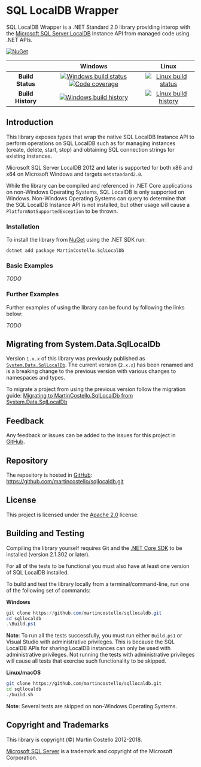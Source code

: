 # SQL LocalDB Wrapper

SQL LocalDB Wrapper is a .NET Standard 2.0 library providing interop with the [Microsoft SQL Server LocalDB](https://docs.microsoft.com/en-us/sql/relational-databases/express-localdb-instance-apis/sql-server-express-localdb-reference-instance-apis?view=sql-server-2017 "SQL Server Express LocalDB Reference - Instance APIs") Instance API from managed code using .NET APIs.

[![NuGet](https://buildstats.info/nuget/MartinCostello.SqlLocalDb)](http://www.nuget.org/packages/MartinCostello.SqlLocalDb "Download MartinCostello.SqlLocalDb from NuGet")

| | Windows | Linux |
|:-:|:-:|:-:|
| **Build Status** | [![Windows build status](https://img.shields.io/appveyor/ci/martincostello/sqllocaldb/master.svg)](https://ci.appveyor.com/project/martincostello/sqllocaldb) [![Code coverage](https://codecov.io/gh/martincostello/sqllocaldb/branch/master/graph/badge.svg)](https://codecov.io/gh/martincostello/sqllocaldb) | [![Linux build status](https://img.shields.io/travis/martincostello/sqllocaldb/master.svg)](https://travis-ci.org/martincostello/sqllocaldb) |
| **Build History** | [![Windows build history](https://buildstats.info/appveyor/chart/martincostello/sqllocaldb?branch=master&includeBuildsFromPullRequest=false)](https://ci.appveyor.com/project/martincostello/sqllocaldb) | [![Linux build history](https://buildstats.info/travisci/chart/martincostello/sqllocaldb?branch=master&includeBuildsFromPullRequest=false)](https://travis-ci.org/martincostello/sqllocaldb) |

## Introduction

This library exposes types that wrap the native SQL LocalDB Instance API to perform operations on SQL LocalDB such as for managing instances (create, delete, start, stop) and obtaining SQL connection strings for existing instances.

Microsoft SQL Server LocalDB 2012 and later is supported for both x86 and x64 on Microsoft Windows and targets `netstandard2.0`.

While the library can be compiled and referenced in .NET Core applications on non-Windows Operating Systems, SQL LocalDB is only supported on Windows. Non-Windows Operating Systems can query to determine that the SQL LocalDB Instance API is not installed, but other usage will cause a `PlatformNotSupportedException` to be thrown.

### Installation

To install the library from [NuGet](https://www.nuget.org/packages/MartinCostello.SqlLocalDb/ "MartinCostello.SqlLocalDb on NuGet.org") using the .NET SDK run:

```
dotnet add package MartinCostello.SqlLocalDb
```

### Basic Examples

_TODO_

### Further Examples

Further examples of using the library can be found by following the links below:

_TODO_

## Migrating from System.Data.SqlLocalDb

Version `1.x.x` of this library was previously published as [`System.Data.SqlLocalDb`](https://www.nuget.org/packages/System.Data.SqlLocalDb/ "System.Data.SqlLocalDb on NuGet"). The current version (`2.x.x`) has been renamed and is a breaking change to the previous version with various changes to namespaces and types.

To migrate a project from using the previous version follow the migration guide: [Migrating to MartinCostello.SqlLocalDb from System.Data.SqlLocalDb](https://github.com/martincostello/sqllocaldb/wiki/Migrating-to-MartinCostello.SqlLocalDb-from-System.Data.SqlLocalDb "Migrating to MartinCostello.SqlLocalDb from System.Data.SqlLocalDb")

## Feedback

Any feedback or issues can be added to the issues for this project in [GitHub](https://github.com/martincostello/sqllocaldb/issues "Issues for this project on GitHub.com").

## Repository

The repository is hosted in [GitHub](https://github.com/martincostello/sqllocaldb "This project on GitHub.com"): https://github.com/martincostello/sqllocaldb.git

## License

This project is licensed under the [Apache 2.0](http://www.apache.org/licenses/LICENSE-2.0.txt "The Apache 2.0 license") license.

## Building and Testing

Compiling the library yourself requires Git and the [.NET Core SDK](https://www.microsoft.com/net/download/core "Download the .NET Core SDK") to be installed (version 2.1.302 or later).

For all of the tests to be functional you must also have at least one version of SQL LocalDB installed.

To build and test the library locally from a terminal/command-line, run one of the following set of commands:

**Windows**

```powershell
git clone https://github.com/martincostello/sqllocaldb.git
cd sqllocaldb
.\Build.ps1
```

**Note**: To run all the tests successfully, you must run either `Build.ps1` or Visual Studio with administrative privileges. This is because the SQL LocalDB APIs for sharing LocalDB instances can only be used with administrative privileges. Not running the tests with administrative privileges will cause all tests that exercise such functionality to be skipped.

**Linux/macOS**

```sh
git clone https://github.com/martincostello/sqllocaldb.git
cd sqllocaldb
./build.sh
```

**Note**: Several tests are skipped on non-Windows Operating Systems.

## Copyright and Trademarks

This library is copyright (©) Martin Costello 2012-2018.

[Microsoft SQL Server](https://www.microsoft.com/en-gb/sql-server/) is a trademark and copyright of the Microsoft Corporation.
